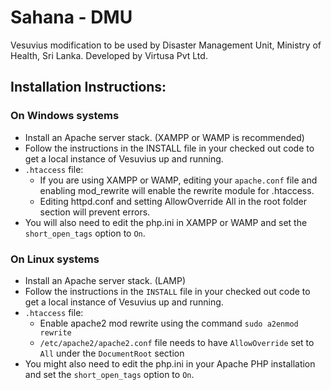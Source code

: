 # Sahana - DMU


Vesuvius modification to be used by Disaster Management Unit, Ministry of Health, Sri Lanka. Developed by Virtusa Pvt Ltd.

## Installation Instructions:

### On Windows systems
- Install an Apache server stack. (XAMPP or WAMP is recommended)
- Follow the instructions in the INSTALL file in your checked out code to get a local instance of Vesuvius up and running.
- ```.htaccess``` file:
  - If you are using XAMPP or WAMP, editing your ```apache.conf``` file and enabling mod_rewrite will enable the rewrite module for .htaccess.
  - Editing httpd.conf and setting AllowOverride All in the root folder section will prevent errors.
- You will also need to edit the php.ini in XAMPP or WAMP and set the ```short_open_tags``` option to ```On```. 

### On Linux systems

- Install an Apache server stack. (LAMP)
- Follow the instructions in the ```INSTALL``` file in your checked out code to get a local instance of Vesuvius up and running.
- ```.htaccess``` file:
  - Enable apache2 mod rewrite using the command ```sudo a2enmod rewrite```
  - ```/etc/apache2/apache2.conf``` file needs to have ```AllowOverride``` set to ```All``` under the ```DocumentRoot``` section
- You might also need to edit the php.ini in your Apache PHP installation and set the ```short_open_tags``` option to ```On```. 
